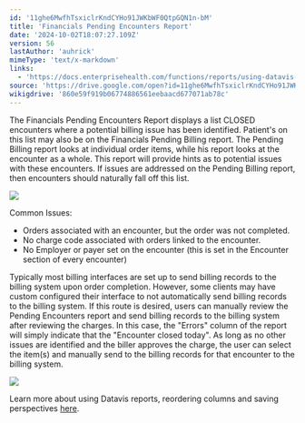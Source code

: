 ```yaml
---
id: '11ghe6MwfhTsxiclrKndCYHo91JWKbWF0QtpGQN1n-bM'
title: 'Financials Pending Encounters Report'
date: '2024-10-02T18:07:27.109Z'
version: 56
lastAuthor: 'auhrick'
mimeType: 'text/x-markdown'
links:
  - 'https://docs.enterprisehealth.com/functions/reports/using-datavis-grids-data-tools/'
source: 'https://drive.google.com/open?id=11ghe6MwfhTsxiclrKndCYHo91JWKbWF0QtpGQN1n-bM'
wikigdrive: '860e59f919b06774886561eebaacd677071ab78c'
---
```

The Financials Pending Encounters Report displays a list CLOSED encounters where a potential billing issue has been identified. Patient's on this list may also be on the Financials Pending Billing report. The Pending Billing report looks at individual order items, while his report looks at the encounter as a whole. This report will provide hints as to potential issues with these encounters.  If issues are addressed on the Pending Billing report, then encounters should naturally fall off this list.

![](../financials-pending-encounters-report.assets/f6f844e989336d60ab53099f5ceb7b5a.png)

Common Issues:

* Orders associated with an encounter, but the order was not completed.
* No charge code associated with orders linked to the encounter.
* No Employer or payer set on the encounter (this is set in the Encounter section of every encounter)

Typically most billing interfaces are set up to send billing records to the billing system upon order completion. However, some clients may have custom configured their interface to not automatically send billing records to the billing system. If this route is desired, users can manually review the Pending Encounters report and send billing records to the billing system after reviewing the charges. In this case, the "Errors" column of the report will simply indicate that the "Encounter closed today". As long as no other issues are identified and the biller approves the charge, the user can select the item(s) and manually send to the billing records for that encounter to the billing system.

![](../financials-pending-encounters-report.assets/e6a56e8646b2e6207ba3e2c4bef3fcbc.png)

Learn more about using Datavis reports, reordering columns and saving perspectives [here](https://docs.enterprisehealth.com/functions/reports/using-datavis-grids-data-tools/).
